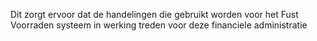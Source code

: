 Dit zorgt ervoor dat de handelingen die gebruikt worden voor het Fust Voorraden systeem in werking treden voor deze financiele administratie
